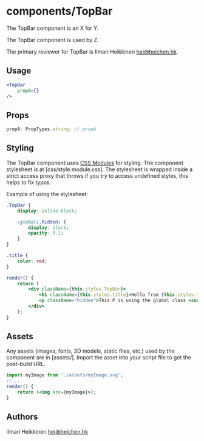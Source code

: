 # components/TopBar

The TopBar component is an X for Y.

The TopBar component is used by Z.

The primary reviewer for TopBar is Ilmari Heikkinen <hei@heichen.hk>.

## Usage

```jsx
<TopBar
    propA={}
/>
```

## Props

```js
propA: PropTypes.string, // propA
```

## Styling

The TopBar component uses [CSS Modules](https://github.com/css-modules/css-modules) for styling. The component stylesheet is at [css/style.module.css]. The stylesheet is wrapped inside a strict access proxy that throws if you try to access undefined styles, this helps to fix typos.

Example of using the stylesheet:

```css
.TopBar {
    display: inline-block;

    :global(.hidden) {
        display: block;
        opacity: 0.1;
    }
}

.title {
    color: red;
}

```

```jsx
render() {
    return (
        <div className={this.styles.TopBar}>
            <h1 className={this.styles.title}>Hello from {this.styles.title}!</h1>
            <p className="hidden">This P is using the global class <code>.hidden</code></p>
        </div>
    );
}
```

## Assets

Any assets (images, fonts, 3D models, static files, etc.) used by the component are in [assets/]. Import the asset into your script file to get the post-build URL.

```jsx
import myImage from './assets/myImage.svg';
// ...
render() {
    return (<img src={myImage}>);
}
```

## Authors

Ilmari Heikkinen <hei@heichen.hk>

